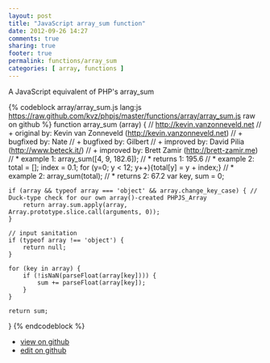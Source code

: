 ```yaml
---
layout: post
title: "JavaScript array_sum function"
date: 2012-09-26 14:27
comments: true
sharing: true
footer: true
permalink: functions/array_sum
categories: [ array, functions ]
---
```

A JavaScript equivalent of PHP's array_sum
<!-- more -->
{% codeblock array/array_sum.js lang:js https://raw.github.com/kvz/phpjs/master/functions/array/array_sum.js raw on github %}
function array_sum (array) {
    // http://kevin.vanzonneveld.net
    // +   original by: Kevin van Zonneveld (http://kevin.vanzonneveld.net)
    // +   bugfixed by: Nate
    // +   bugfixed by: Gilbert
    // +   improved by: David Pilia (http://www.beteck.it/)
    // +   improved by: Brett Zamir (http://brett-zamir.me)
    // *     example 1: array_sum([4, 9, 182.6]);
    // *     returns 1: 195.6
    // *     example 2: total = []; index = 0.1; for (y=0; y < 12; y++){total[y] = y + index;}
    // *     example 2: array_sum(total);
    // *     returns 2: 67.2
    var key, sum = 0;

    if (array && typeof array === 'object' && array.change_key_case) { // Duck-type check for our own array()-created PHPJS_Array
        return array.sum.apply(array, Array.prototype.slice.call(arguments, 0));
    }
    
    // input sanitation
    if (typeof array !== 'object') {
        return null;
    }

    for (key in array) {
        if (!isNaN(parseFloat(array[key]))) {
            sum += parseFloat(array[key]);
        }
    }

    return sum;
}
{% endcodeblock %}
<ul>
 <li><a href="https://github.com/kvz/phpjs/blob/master/functions/array/array_sum.js">view on github</a></li>
 <li><a href="https://github.com/kvz/phpjs/edit/master/functions/array/array_sum.js">edit on github</a></li>
</ul>
